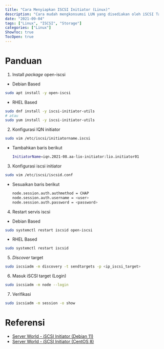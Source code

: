 ```yaml
---
title: "Cara Menyiapkan ISCSI Initiator (Linux)"
description: "Cara mudah mengkonsumsi LUN yang disediakan oleh iSCSI Target"
date: "2021-09-04"
tags: ["Linux", "ISCSI", "Storage"]
categories: ["Linux"]
ShowToc: true
TocOpen: true
---
```


# Panduan
1. Install _package_ open-iscsi
- Debian Based
```bash
sudo apt install -y open-iscsi
```

- RHEL Based
```bash
sudo dnf install -y iscsi-initiator-utils 
# atau 
sudo yum install -y iscsi-initiator-utils 
```

2. Konfigurasi IQN initiator
```bash
sudo vim /etc/iscsi/initiatorname.iscsi
```

- Tambahkan baris berikut
    ```bash
    InitiatorName=iqn.2021-08.aa-lio-initiator:lio.initiator01
    ```

3. Konfigurasi iscsi initiator
```bash
sudo vim /etc/iscsi/iscsid.conf
```

- Sesuaikan baris berikut
    ```bash
    node.session.auth.authmethod = CHAP
    node.session.auth.username = <user>
    node.session.auth.password = <password>
    ```

4. Restart servis iscsi
- Debian Based
```bash
sudo systemctl restart iscsid open-iscsi
```

- RHEL Based
```bash
sudo systemctl restart iscsid
```

5. _Discover_ target
```bash
sudo iscsiadm -m discovery -t sendtargets -p <ip_iscsi_target>
```

6. Masuk iSCSI target (Login)
```bash
sudo iscsiadm -m node --login
```

7. Verifikasi
```bash
sudo iscsiadm -m session -o show
```

# Referensi
- [Server World - iSCSI Initiator (Debian 11)](https://www.server-world.info/en/note?os=Debian_11&p=iscsi&f=3)
- [Server World - iSCSI Initiator (CentOS 8)](https://www.server-world.info/en/note?os=CentOS_8&p=iscsi&f=2)